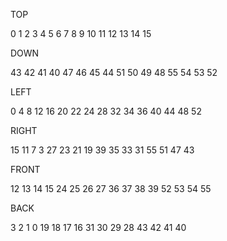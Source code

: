 TOP

0  1  2  3
4  5  6  7
8  9  10 11
12 13 14 15

DOWN

43 42 41 40
47 46 45 44
51 50 49 48
55 54 53 52

LEFT

0  4  8  12
16 20 22 24
28 32 34 36
40 44 48 52

RIGHT

15 11 7  3
27 23 21 19
39 35 33 31
55 51 47 43

FRONT

12 13 14 15
24 25 26 27
36 37 38 39
52 53 54 55

BACK

3  2  1  0
19 18 17 16
31 30 29 28
43 42 41 40